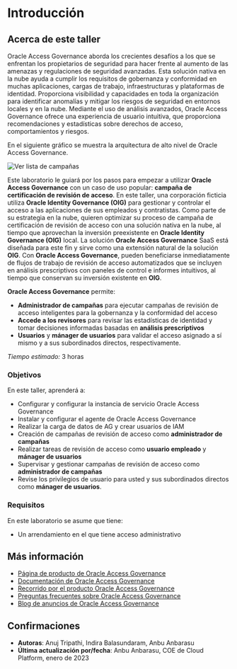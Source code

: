 # Introducción

## Acerca de este taller

Oracle Access Governance aborda los crecientes desafíos a los que se enfrentan los propietarios de seguridad para hacer frente al aumento de las amenazas y regulaciones de seguridad avanzadas. Esta solución nativa en la nube ayuda a cumplir los requisitos de gobernanza y conformidad en muchas aplicaciones, cargas de trabajo, infraestructuras y plataformas de identidad. Proporciona visibilidad y capacidades en toda la organización para identificar anomalías y mitigar los riesgos de seguridad en entornos locales y en la nube. Mediante el uso de análisis avanzados, Oracle Access Governance ofrece una experiencia de usuario intuitiva, que proporciona recomendaciones y estadísticas sobre derechos de acceso, comportamientos y riesgos.

En el siguiente gráfico se muestra la arquitectura de alto nivel de Oracle Access Governance.

![Ver lista de campañas](images/oracle-access-governance-overview.png)

Este laboratorio le guiará por los pasos para empezar a utilizar **Oracle Access Governance** con un caso de uso popular: **campaña de certificación de revisión de acceso**. En este taller, una corporación ficticia utiliza **Oracle Identity Governance (OIG)** para gestionar y controlar el acceso a las aplicaciones de sus empleados y contratistas. Como parte de su estrategia en la nube, quieren optimizar su proceso de campaña de certificación de revisión de acceso con una solución nativa en la nube, al tiempo que aprovechan la inversión preexistente en **Oracle Identity Governance (OIG)** local. La solución **Oracle Access Governance** SaaS está diseñada para este fin y sirve como una extensión natural de la solución **OIG**. Con **Oracle Access Governance**, pueden beneficiarse inmediatamente de flujos de trabajo de revisión de acceso automatizados que se incluyen en análisis prescriptivos con paneles de control e informes intuitivos, al tiempo que conservan su inversión existente en **OIG**.

**Oracle Access Governance** permite:

*   **Administrador de campañas** para ejecutar campañas de revisión de acceso inteligentes para la gobernanza y la conformidad del acceso
*   **Accede a los revisores** para revisar las estadísticas de identidad y tomar decisiones informadas basadas en **análisis prescriptivos**
*   **Usuarios** y **mánager de usuarios** para validar el acceso asignado a sí mismo y a sus subordinados directos, respectivamente.

_Tiempo estimado:_ 3 horas

### Objetivos

En este taller, aprenderá a:

*   Configurar y configurar la instancia de servicio Oracle Access Governance
*   Instalar y configurar el agente de Oracle Access Governance
*   Realizar la carga de datos de AG y crear usuarios de IAM
*   Creación de campañas de revisión de acceso como **administrador de campañas**
*   Realizar tareas de revisión de acceso como **usuario empleado** y **mánager de usuarios**
*   Supervisar y gestionar campañas de revisión de acceso como **administrador de campañas**
*   Revise los privilegios de usuario para usted y sus subordinados directos como **mánager de usuarios**.

### Requisitos

En este laboratorio se asume que tiene:

*   Un arrendamiento en el que tiene acceso administrativo

## Más información

*   [Página de producto de Oracle Access Governance](https://www.oracle.com/security/cloud-security/access-governance/)
*   [Documentación de Oracle Access Governance](https://docs.oracle.com/en/cloud/paas/access-governance/index.html)
*   [Recorrido por el producto Oracle Access Governance](https://www.oracle.com/webfolder/s/quicktours/paas/pt-sec-access-governance/index.html)
*   [Preguntas frecuentes sobre Oracle Access Governance](https://www.oracle.com/security/cloud-security/access-governance/faq/)
*   [Blog de anuncios de Oracle Access Governance](https://blogs.oracle.com/cloudsecurity/post/intelligent-cloud-delivered-access-governance-with-prescriptive-analytics)

## Confirmaciones

*   **Autoras**: Anuj Tripathi, Indira Balasundaram, Anbu Anbarasu
*   **Última actualización por/fecha**: Anbu Anbarasu, COE de Cloud Platform, enero de 2023